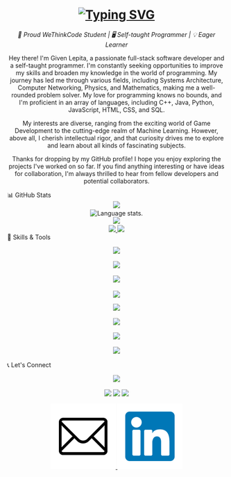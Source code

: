 <div align="center">
  <h1>
    <a href="https://git.io/typing-svg"><img src="https://readme-typing-svg.herokuapp.com?font=Fira+Code&pause=1000&width=435&lines=Hello%2C+I'm+Given+Lepita.+" alt="Typing SVG" /></a>
  </h1>
</div>
<p align="center">
  <em>🧠 Proud WeThinkCode Student | 🖥️ Self-taught Programmer | 💡 Eager Learner</em>
</p>
<p align="center">
  Hey there! I'm Given Lepita, a passionate full-stack software developer and a self-taught programmer. I'm constantly seeking opportunities to improve my skills and broaden my knowledge in the world of programming. My journey has led me through various fields, including Systems Architecture, Computer Networking, Physics, and Mathematics, making me a well-rounded problem solver. My love for programming knows no bounds, and I'm proficient in an array of languages, including C++, Java, Python, JavaScript, HTML, CSS, and SQL.
</p>
<p align="center">
  My interests are diverse, ranging from the exciting world of Game Development to the cutting-edge realm of Machine Learning. However, above all, I cherish intellectual rigor, and that curiosity drives me to explore and learn about all kinds of fascinating subjects.
</p>
<p align="center">
  Thanks for dropping by my GitHub profile! I hope you enjoy exploring the projects I've worked on so far. If you find anything interesting or have ideas for collaboration, I'm always thrilled to hear from fellow developers and potential collaborators.
</p>
📊 GitHub Stats
<div align="center">
  <a href="https://github.com/ghettocole">
    <img src="https://github-profile-summary-cards.vercel.app/api/cards/profile-details?username=ghettocole&theme=slateorange" />
  </a>
</div>
<div align="center">
  <img src="https://github-readme-stats.vercel.app/api/top-langs/?username=ghettocole&langs_count=8&theme=great-gatsby" alt="Language stats.">
</div>
<div align="center">
  <a href="https://github.com/ghettocole">
    <img src="https://github-readme-streak-stats.herokuapp.com/?user=ghettocole&theme=rising-sun&hide_border=true&exclude_days=Sun" />
  </a>
</div>
<div align="center">
  <a href="https://github.com/ghettocole">
    <img src="http://github-profile-summary-cards.vercel.app/api/cards/stats?username=ghettocole&theme=slateorange" />
    <img src="http://github-profile-summary-cards.vercel.app/api/cards/most-commit-language?username=ghettocole&theme=slateorange" />
  </a>
</div>
🚀 Skills & Tools
<div align="center">
  <p align="center">
    <img src="https://media.giphy.com/media/QssGEmpkyEOhBCb7e1/giphy.gif" width="200"/>
  </p>
</div>
<div align="center">
  <p align="center">
    <img src="https://img.shields.io/badge/Languages:-orange" />
  </p>
</div>
<div align="center">
  <p align="center">
    <a href="https://github.com/ghettocole?tab=repositories">
      <img src="https://skillicons.dev/icons?i=cs,cpp,java,py,css,html,js,kotlin,dart,go&perline=5" />
    </a>
  </p>
  <a href="https://github.com/anuraghazra/github-readme-stats">
  <img height=200 align="center" src="https://github-readme-stats.vercel.app/api?username=Ghettocole&count_private=true&theme=midnight-purple&show_icons=true" />
</a>
</div>
<div align="center">
  <p align="center">
    <img src="https://img.shields.io/badge/Development:-orange" />
  </p>
</div>
<div align="center">
  <p align="center">
    <a href="https://github.com/ghettocole?tab=repositories">
      <img src="https://skillicons.dev/icons?i=git,visualstudio,vscode,idea,docker,pycharm,vim,maven,bash,figma,androidstudio&perline=5" /> 
    </a>
  </p>
</div>
<div align="center">
  <p align="center">
    <img src="https://img.shields.io/badge/Frameworks:-orange" />
  </p>
</div>
<div align="center">
  <p align="center">
    <a href="https://github.com/ghettocole?tab=repositories">
      <img src="https://skillicons.dev/icons?i=django,flask,flutter,selenium,tensorflow" /> 
    </a>
  </p>
</div>
📞 Let's Connect
<div align="center">
  <p align="center">
  <a href="https://github.com/ghettocole">
    <img src="https://img.shields.io/badge/Socialmedia:-orange" />
  </a>
</p>
</div>


<div align="center">
  <p align="center">
  <div> 
    <a href="https://www.linkedin.com/in/given-lepita/" target="_blank"><img src="https://img.shields.io/badge/-LinkedIn-%230077B5?style=for-the-badge&logo=linkedin&logoColor=white" target="_blank"></a> 
    <a href="https://instagram.com/given_lepita" target="_blank"><img src="https://img.shields.io/badge/-Instagram-%23E4405F?style=for-the-badge&logo=instagram&logoColor=white" target="_blank"></a>
    <a href = "mailto:givenlepita@gmail.com"><img src="https://img.shields.io/badge/-Gmail-%23333?style=for-the-badge&logo=gmail&logoColor=red" target="_blank"></a> 
  </div>
  </p>
</div>

<p align="center">
    <a href="mailto:givenlepita@gmail.com">
        <img src="Email.png" alt="Email">
    </a>
    <a href="https://www.linkedin.com/in/given-lepita/">
        <img src="LinkedIn.png" alt="LinkedIn">
    </a>
</p>
